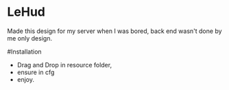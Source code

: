 # LeHud
Made this design for my server when I was bored, back end wasn't done by me only design.

#Installation
- Drag and Drop in resource folder,
- ensure in cfg
-  enjoy.
